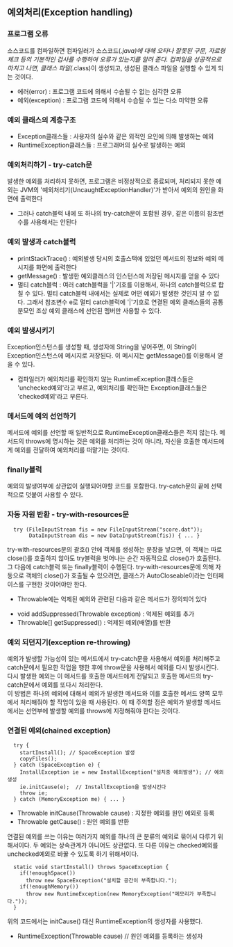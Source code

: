 ## 예외처리(Exception handling)
### 프로그램 오류
소스코드를 컴파일하면 컴파일러가 소스코드(*.java)에 대해 오타나 잘못된 구문, 자료형 체크 등의 기본적인 검사를 수행하여 오류가 있는지를 알려 준다. 컴파일을 성공적으로 마치고 나면, 클래스 파일(*.class)이 생성되고, 생성된 클래스 파일을 실행할 수 있게 되는 것이다.   
   
- 에러(error) : 프로그램 코드에 의해서 수습될 수 없는 심각한 오류
- 예외(exception) : 프로그램 코드에 의해서 수습될 수 있는 다소 미약한 오류
   
### 예외 클래스의 계층구조
- Exception클래스들 : 사용자의 실수와 같은 외적인 요인에 의해 발생하는 예외
- RuntimeException클래스들 : 프로그래머의 실수로 발생하는 예외
   
### 예외처리하기 - try-catch문
발생한 예외를 처리하지 못하면, 프로그램은 비정상적으로 종료되며, 처리되지 못한 예외는 JVM의 '예외처리기(UncaughtExceptionHandler)'가 받아서 예외의 원인을 화면에 출력한다   
* 그러나 catch블럭 내에 또 하나의 try-catch문이 포함된 경우, 같은 이름의 참조변수를 사용해서는 안된다
   
### 예외 발생과 catch블럭
- printStackTrace() : 예외발생 당시의 호출스택에 있었던 메서드의 정보와 예외 메시지를 화면에 출력한다
- getMessage() : 발생한 예외클래스의 인스턴스에 저장된 메시지를 얻을 수 있다
- 멀티 catch블럭 : 여러 catch블럭을 '|'기호를 이용해서, 하나의 catch블럭으로 합칠 수 있다. 멀티 catch블럭 내에서는 실제로 어떤 예외가 발생한 것인지 알 수 없다. 그래서 참조변수 e로 멀티 catch블럭에 '|'기호로 연결된 예외 클래스들의 공통 분모인 조상 예외 클래스에 선언된 멤버만 사용할 수 있다.
   
### 예외 발생시키기
Exception인스턴스를 생성할 때, 생성자에 String을 넣어주면, 이 String이 Exception인스턴스에 메시지로 저장된다. 이 메시지는 getMessage()를 이용해서 얻을 수 있다.
* 컴파일러가 예외처리를 확인하지 않는 RuntimeException클래스들은 'unchecked예외'라고 부르고, 예외처리를 확인하는 Exception클래스들은 'checked예외'라고 부른다.
   
### 메서드에 예외 선언하기
메서드에 예외를 선언할 때 일반적으로 RuntimeException클래스들은 적지 않는다. 메서드의 throws에 명시하는 것은 예외를 처리하는 것이 아니라, 자신을 호출한 메서드에게 예외를 전달하여 예외처리를 떠맡기는 것이다.
   
### finally블럭
예외의 발생여부에 상관없이 실행되어야할 코드를 포함한다. try-catch문의 끝에 선택적으로 덧붙여 사용할 수 있다.
   
### 자동 자원 반환 - try-with-resources문
```
  try (FileInputStream fis = new FileInputStream("score.dat"));   
       DataInputStream dis = new DataInputStream(fis)) { ... }
```
try-with-resources문의 괄호() 안에 객체를 생성하는 문장을 넣으면, 이 객체는 따로 close()를 호출하지 않아도 try블럭을 벗어나는 순간 자동적으로 close()가 호출된다. 그 다음에 catch블럭 또는 finally블럭이 수행된다. try-with-resources문에 의해 자동으로 객체의 close()가 호출될 수 있으려면, 클래스가 AutoCloseable이라는 인터페이스를 구현한 것이어야만 한다.   
   
* Throwable에는 억제된 예외와 관련된 다음과 같은 메서드가 정의되어 있다
- void addSuppressed(Throwable exception) : 억제된 예외를 추가
- Throwable[] getSuppressed() : 억제된 예외(배열)를 반환
   
### 예외 되던지기(exception re-throwing)
예외가 발생할 가능성이 있는 메서드에서 try-catch문을 사용해서 예외를 처리해주고 catch문에서 필요한 작업을 행한 후에 throw문을 사용해서 예외를 다시 발생시킨다. 다시 발생한 예외는 이 메서드를 호출한 메서드에게 전달되고 호출한 메서드의 try-catch문에서 예외를 또다시 처리한다.   
이 방법은 하나의 예외에 대해서 예외가 발생한 메서드와 이를 호출한 메서드 양쪽 모두에서 처리해줘야 할 작업이 있을 때 사용된다. 이 때 주의할 점은 예외가 발생할 메서드에서는 선언부에 발생할 예외를 throws에 지정해줘야 한다는 것이다.
   
### 연결된 예외(chained exception)
```
  try {
    startInstall(); // SpaceException 발생
    copyFiles();
  } catch (SpaceException e) {
    InstallException ie = new InstallException("설치중 예외발생"); // 예외 생성
    ie.initCause(e);  // InstallException을 발생시킨다
    throw ie;
  } catch (MemoryException me) { ... }
```
   
- Throwable initCause(Throwable cause) : 지정한 예외를 원인 예외로 등록
- Throwable getCause() : 원인 예외를 반환
   
연결된 예외를 쓰는 이유는 여러가지 예외를 하나의 큰 분류의 예외로 묶어서 다루기 위해서이다. 두 예외는 상속관계가 아니어도 상관없다. 또 다른 이유는 checked예외를 unchecked예외로 바꿀 수 있도록 하기 위해서이다.
```
  static void startInstall() throws SpaceException {
    if(!enoughSpace())
      throw new SpaceException("설치할 공간이 부족합니다.");
    if(!enoughMemory())
      throw new RuntimeException(new MemoryException("메모리가 부족합니다."));
  }
```
위의 코드에서는 initCause() 대신 RuntimeException의 생성자를 사용했다.
- RuntimeException(Throwable cause) // 원인 예외를 등록하는 생성자

    
